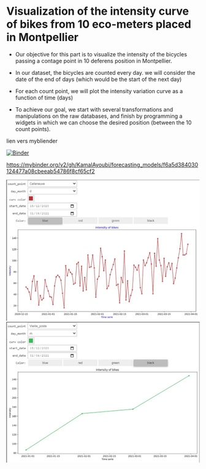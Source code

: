 
# Visualization of the intensity curve of bikes from 10 eco-meters placed in Montpellier 

 -  Our objective for this part is to visualize the intensity of the bicycles passing a contage point in 10 deferens position in Montpellier.

 -  In our dataset, the bicycles are counted every day. we will consider the date of the end of days (which would be the start of the next day)

-   For each count point, we will plot the intensity variation curve as a function of time (days)

 -   To achieve our goal, we start with several transformations and manipulations on the raw databases, and finish by programming a widgets in which we can choose the desired position (between the 10 count points). 

lien vers mybliender

[![Binder](https://mybinder.org/badge_logo.svg)](https://mybinder.org/v2/gh/KamalAyoubi/forecasting_models/main?filepath=Visualizationwigets.ipynb)

https://mybinder.org/v2/gh/KamalAyoubi/forecasting_models/f6a5d384030124477a08cbeeab54786f8cf65cf2



![Test Image 1](https://github.com/KamalAyoubi/forecasting_models/blob/main/widget1.JPG)
![Test Image 2](https://github.com/KamalAyoubi/forecasting_models/blob/main/widget2.JPG)




